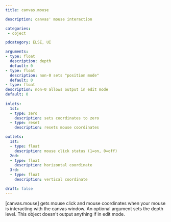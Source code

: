 ```yaml
---
title: canvas.mouse

description: canvas' mouse interaction

categories:
 - object

pdcategory: ELSE, UI

arguments:
- type: float
  description: depth
  default: 0
- type: float
  description: non-0 sets "position mode"
  default: 0
- type: float
description: non-0 allows output in edit mode
default: 0
    
inlets:
  1st:
  - type: zero
    description: sets coordinates to zero
  - type: reset
    description: resets mouse coordinates

outlets:
  1st:
  - type: float
    description: mouse click status (1=on, 0=off)
  2nd:
  - type: float
    description: horizontal coordinate
  3rd:
  - type: float 
    description: vertical coordinate

draft: false
---
```


[canvas.mouse] gets mouse click and mouse coordinates when your mouse is interacting with the canvas window. An optional argument sets the depth level. This object doesn't output anything if in edit mode.
